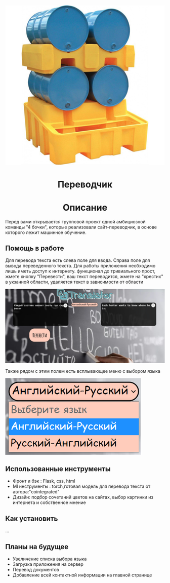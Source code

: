 


<h2><pre><img  src="./picture/bdr4.jpg" >Новости</a> </h2>



</div>
<h1 align="center">Переводчик</h1>

<h1 align="center">Описание</h1>

Перед вами открывается групповой проект одной амбициозной команды "4 бочки", которые реализовали сайт-переводчик, в основе которого лежит машинное обучение. 

## Помощь в работе

Для перевода текста есть слева поле для ввода. Справа поле для вывода переведенного текста. Для работы приложения необходимо лишь иметь доступ к интернету. функционал до тривиального прост, жмете кнопку "Перевести", ваш текст переводится, жмете на "крестик" в укзанной области, удаляется текст в зависимости от области

<img  src="./picture/p1.png" >

Также рядом с этим полем есть всплывающее меню с выбором языка

<img  src="./picture/p2.png" >

## Использованные инструменты

- Фронт и бэк : Flask, css, html
- Ml инструменты : torch,готовая модель для перевода текста от автора:"cointegrated"
- Дизайн: подбор сочетаний цветов на сайтах, выбор картинки из интернета и собственное мнение

 
  
## Как установить

...

## Планы на будущее

- Увеличение списка выбора языка
- Загрузка приложения на сервер
- Перевод документов
- Добавление всей контактной информации на главной странице



